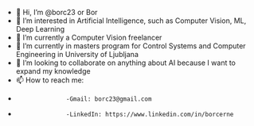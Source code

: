 - 👋 Hi, I’m @borc23 or Bor
- 👀 I’m interested in Artificial Intelligence, such as Computer Vision, ML, Deep Learning
- 🌱 I’m currently a Computer Vision freelancer
- 🌱 I’m currently in masters program for Control Systems and Computer Engineering in University of Ljubljana
- 💞️ I’m looking to collaborate on anything about AI because I want to expand my knowledge
- 📫 How to reach me: 
-                   -Gmail: borc23@gmail.com
-                   -LinkedIn: https://www.linkedin.com/in/borcerne
